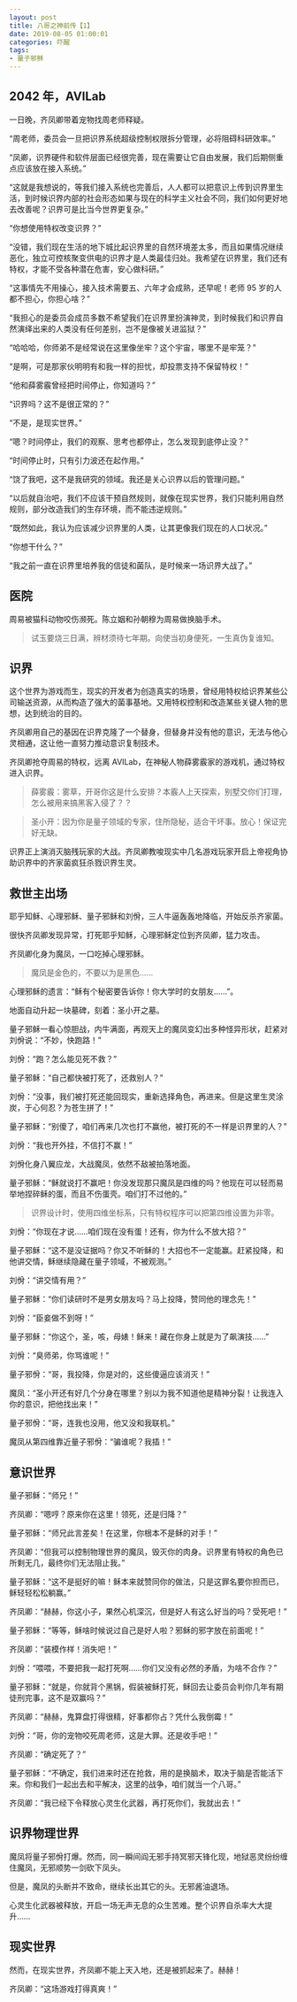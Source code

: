 ```yaml
---
layout: post
title: 八哥之神前传【1】
date: 2019-08-05 01:00:01
categories: 吓醒
tags:
- 量子邪稣
---
```

## 2042 年，AVILab

一日晚，齐凤卿带着宠物找周老师释疑。

“周老师，委员会一旦把识界系统超级控制权限拆分管理，必将阻碍科研效率。”

“凤卿，识界硬件和软件层面已经很完善，现在需要让它自由发展，我们后期侧重点应该放在接入系统。”

“这就是我想说的，等我们接入系统也完善后，人人都可以把意识上传到识界里生活，到时候识界内部的社会形态如果与现在的科学主义社会不同，我们如何更好地去改善呢？识界可是比当今世界更复杂。”

“你想使用特权改变识界？”

“没错，我们现在生活的地下城比起识界里的自然环境差太多，而且如果情况继续恶化，独立可控核聚变供电的识界才是人类最佳归处。我希望在识界里，我们还有特权，才能不受各种潜在危害，安心做科研。”

“这事情先不用操心，接入技术需要五、六年才会成熟，还早呢！老师 95 岁的人都不担心，你担心啥？”

“我担心的是委员会成员多数不希望我们在识界里扮演神灵，到时候我们和识界自然演绎出来的人类没有任何差别，岂不是像被关进监狱？”

“哈哈哈，你师弟不是经常说在这里像坐牢？这个宇宙，哪里不是牢笼？”

“是啊，可是那家伙明明有和我一样的担忧，却投票支持不保留特权！”

“他和薛雾霰曾经把时间停止，你知道吗？”

“识界吗？这不是很正常的？”

“不是，是现实世界。”

“嗯？时间停止，我们的观察、思考也都停止，怎么发现到底停止没？”

“时间停止时，只有引力波还在起作用。”

“饶了我吧，这不是我研究的领域。我还是关心识界以后的管理问题。”

“以后就自治吧，我们不应该干预自然规则，就像在现实世界，我们只能利用自然规则，部分改造我们的生存环境，而不能违逆规则。”

“既然如此，我认为应该减少识界里的人类，让其更像我们现在的人口状况。”

“你想干什么？”

“我之前一直在识界里培养我的信徒和菌队，是时候来一场识界大战了。”

## 医院

周易被猫科动物咬伤濒死。陈立姻和孙朝穆为周易做换脑手术。

> 试玉要烧三日满，辨材须待七年期。向使当初身便死，一生真伪复谁知。

## 识界

这个世界为游戏而生，现实的开发者为创造真实的场景，曾经用特权给识界某些公司输送资源，从而构造了强大的菌事基地。又用特权控制和改造某些关键人物的思想，达到统治的目的。

齐凤卿用自己的基因在识界克隆了一个替身，但替身并没有他的意识，无法与他心灵相通，这让他一直努力推动意识复制技术。

齐凤卿抢夺周易的特权，远离 AVILab，在神秘人物薛雾霰家的游戏机，通过特权进入识界。

> 薛雾霰：雾草，开哥你这是什么安排？本霰人上天探索，别墅交你们打理，怎么被用来搞黑客入侵了？？

> 圣小开：因为你是量子领域的专家，住所隐秘，适合干坏事。放心！保证完好无缺。

识界正上演消灭脑残玩家的大战。齐凤卿教唆现实中几名游戏玩家开启上帝视角协助识界中的齐家菌疯狂杀戮识界生灵。

## 救世主出场

耶乎知稣、心理邪稣、量子邪稣和刘佾，三人牛逼轰轰地降临，开始反杀齐家菌。

很快齐凤卿发现异常，打死耶乎知稣，心理邪稣定位到齐凤卿，猛力攻击。

齐凤卿化身为魔凤，一口吃掉心理邪稣。

> 魔凤是金色的，不要以为是黑色……

心理邪稣的遗言：“稣有个秘密要告诉你！你大学时的女朋友……”。

地面自动升起一块墓碑，刻着：圣小开之墓。

量子邪稣一看心惊胆战，内牛满面，再观天上的魔凤变幻出多种怪异形状，赶紧对刘佾说：“不妙，快跑路！”

刘佾：“跑？怎么能见死不救？”

量子邪稣：“自己都快被打死了，还救别人？”

刘佾：“没事，我们被打死还能回现实，重新选择角色，再进来。但是这里生灵涂炭，于心何忍？为苍生拼了！”

量子邪稣：“别傻了，咱们再来几次也打不赢他，被打死的不一样是识界里的人？”

刘佾：“我也开外挂，不信打不赢！”

刘佾化身八翼应龙，大战魔凤，依然不敌被拍落地面。

量子邪稣：“稣就说打不赢吧！你没发现那只魔凤是四维的吗？他现在可以轻而易举地捏碎稣的蛋，而且不伤蛋壳。咱们打不过他的。”

> 识界设计时，使用四维坐标系，只有特权程序可以把第四维设置为非零。

刘佾：“你现在才说……咱们现在没有蛋！还有，你为什么不放大招？”

量子邪稣：“这不是没证据吗？你又不听稣的！大招也不一定能赢。赶紧投降，和他讲交情，稣继续隐藏在量子领域，不被观测。”

刘佾：“讲交情有用？”

量子邪稣：“你们读研时不是男女朋友吗？马上投降，赞同他的理念先！”

刘佾：“臣妾做不到呀！”

量子邪稣：“你这个，圣，咳，母婊！稣来！藏在你身上就是为了飙演技……”

刘佾：“臭师弟，你骂谁呢！”

量子邪佾：“哥，我投降，你是对的，这些傻逼应该消灭！”

魔凤：“圣小开还有好几个分身在哪里？别以为我不知道他是精神分裂！让我连入你的意识，把他找出来！”

量子邪佾：“哥，连我也没用，他又没和我联机。”

魔凤从第四维靠近量子邪佾：“骗谁呢？我插！”

## 意识世界

量子邪稣：“师兄！”

齐凤卿：“嗯哼？原来你在这里！领死，还是归降？”

量子邪稣：“师兄此言差矣！在这里，你根本不是稣的对手！”

齐凤卿：“但我可以控制物理世界的魔凤，毁灭你的肉身。识界里有特权的角色已所剩无几，最终你们无法阻止我。”

量子邪稣：“这不是挺好的嘛！稣本来就赞同你的做法，只是这罪名要你担而已，稣轻轻松松躺赢。”

齐凤卿：“赫赫，你这小子，果然心机深沉，但是好人有这么好当的吗？受死吧！”

量子邪稣：“等等，稣啥时候说过自己是好人啦？邪稣的邪字放在前面呢！”

齐凤卿：“装模作样！消失吧！”

刘佾：“喂喂，不要把我一起打死啊……你们又没有必然的矛盾，为啥不合作？”

量子邪稣：“就是，你就背个黑锅，假装被稣打死，稣回去让委员会判你几年有期徒刑完事，这不是双赢吗？”

齐凤卿：“赫赫，鬼算盘打得很精，好事都你占？凭什么我倒霉！”

刘佾：“哥，你的宠物咬死周老师，这是大罪。还是收手吧！”

齐凤卿：“确定死了？”

量子邪稣：“不确定，我们进来时还在抢救，用的是换脑术，取决于脑是否能活下来。你和我们一起出去和平解决，这里的战争，咱们就当一个八哥。”

齐凤卿：“我已经下令释放心灵生化武器，再打死你们，我就出去！”

## 识界物理世界

魔凤将量子邪佾打爆。然而，同一瞬间阎无邪手持冥邪天锋化现，地狱恶灵纷纷缠住魔凤，无邪顺势一剑砍下凤头。

但是，魔凤的头断并不致命，继续长出其它的头。无邪酱油退场。

心灵生化武器被释放，开启一场无声无息的众生苦难。整个识界自杀率大大提升……

## 现实世界

然而，在现实世界，齐凤卿不能上天入地，还是被抓起来了。赫赫！

齐凤卿：“这场游戏打得真爽！”
